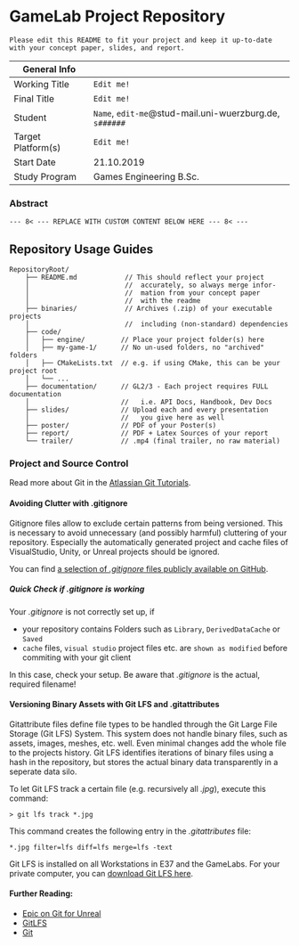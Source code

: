 # GameLab Project Repository

`Please edit this README to fit your project and keep it up-to-date with your concept paper, slides, and report.`

|  General Info  | |
| ---|---|
| Working Title | `Edit me!` |
| Final Title | `Edit me!` |
| Student | `Name`, `edit-me`@stud-mail.uni-wuerzburg.de, `s######` |
| Target Platform(s) | `Edit me!` |
| Start Date | 21.10.2019 |
| Study Program | Games Engineering B.Sc.|

### Abstract

`--- 8< --- REPLACE WITH CUSTOM CONTENT BELOW HERE --- 8< ---`

## Repository Usage Guides

```
RepositoryRoot/
    ├── README.md            // This should reflect your project 
    │                        //  accurately, so always merge infor- 
    │                        //  mation from your concept paper 
    │                        //  with the readme
    ├── binaries/            // Archives (.zip) of your executable projects
    │                        //  including (non-standard) dependencies
    ├── code/
    │   ├── engine/         // Place your project folder(s) here
    │   ├── my-game-1/      // No un-used folders, no "archived" folders
    │   ├── CMakeLists.txt  // e.g. if using CMake, this can be your project root
    │   └── ...
    ├── documentation/      // GL2/3 - Each project requires FULL documentation  
    │                       //   i.e. API Docs, Handbook, Dev Docs
    ├── slides/             // Upload each and every presentation
    │                       //   you give here as well
    ├── poster/             // PDF of your Poster(s)
    ├── report/             // PDF + Latex Sources of your report
    └── trailer/            // .mp4 (final trailer, no raw material)
```

### Project and Source Control

Read more about Git in the [Atlassian Git Tutorials](https://de.atlassian.com/git).

#### Avoiding Clutter with .gitignore
Gitignore files allow to exclude certain patterns from being versioned.
This is necessary to avoid unnecessary (and possibly harmful) cluttering of your repository.
Especially the automatically generated project and cache files of VisualStudio, Unity, or Unreal projects should be ignored.

You can find [a selection of *.gitignore* files publicly available on GitHub](https://github.com/github/gitignore).

##### Quick Check if .gitignore is working

Your *.gitignore* is not correctly set up, if
* your repository contains Folders such as `Library`, `DerivedDataCache` or `Saved`
* `cache` files, `visual studio` project files etc. are `shown as modified` before commiting with your git client

In this case, check your setup.
Be aware that *.gitignore* is the actual, required filename!

#### Versioning Binary Assets with Git LFS and .gitattributes
Gitattribute files define file types to be handled through the Git Large File Storage (Git LFS) System.
This system does not handle binary files, such as assets, images, meshes, etc. well.
Even minimal changes add the whole file to the projects history.
Git LFS identifies iterations of binary files using a hash in the repository, but stores the actual binary data transparently in a seperate data silo.

To let Git LFS track a certain file (e.g. recursively all *.jpg*), execute this command:

	> git lfs track *.jpg

This command creates the following entry in the *.gitattributes* file:

	*.jpg filter=lfs diff=lfs merge=lfs -text

Git LFS is installed on all Workstations in E37 and the GameLabs.
For your private computer, you can [download Git LFS here](https://git-lfs.github.com/).

#### Further Reading: 
* [Epic on Git for Unreal](https://wiki.unrealengine.com/Git_source_control_(Tutorial)#Workarounds_for_dealing_with_binary_files_on_your_Git_repository)
* [GitLFS](https://www.git-lfs.com)
* [Git](https://www.git-scm.com)

